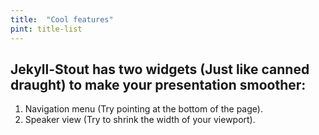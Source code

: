 ```yaml
---
title:  "Cool features"
pint: title-list
---
```


## Jekyll-Stout has two widgets (Just like canned draught) to make your presentation smoother:

1. Navigation menu (Try pointing at the bottom of the page).
2. Speaker view (Try to shrink the width of your viewport).